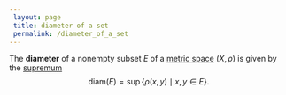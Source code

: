 ```yaml
---
 layout: page
 title: diameter of a set
 permalink: /diameter_of_a_set
---
```

The **diameter** of a nonempty subset $E$ of a [metric space](https://defsmath.github.io/DefsMath/metric_space) $(X,\rho)$ is given by the [supremum](https://defsmath.github.io/DefsMath/supremum) $$\text{diam}(E) = \sup\{\rho(x,y)\mid x,y \in E\}.$$
